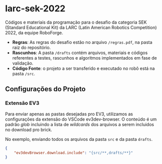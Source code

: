 # larc-sek-2022

Códigos e materiais da programação para o desafio da categoria SEK (Standard Educational Kit) da LARC (Latin American Robotics Competition) 2022, da equipe RoboForge.

- **Regras**: As regras do desafio estão no arquivo `/regras.pdf`, na pasta raiz do repositório.
- **Rascunhos**: A pasta `/drafts` contém arquivos, materiais e códigos referentes a testes, rascunhos e algoritmos implementados em fase de validação.
- **Código Fonte**: o projeto a ser transferido e executado no robô está na pasta `/src`.

## Configurações do Projeto

### Extensão EV3

Para enviar apenas as pastas desejadas pro EV3, utilizamos as configurações da extensão do VSCode ev3dev-browser. O conteúdo é um padrão _glob_ incluindo a lista de _wildcards_ dos arquivos a serem incluidos no download pro brick.

No exemplo, enviando todos os arquivos da pasta `src` e da pasta `drafts`.

```json
{
    "ev3devBrowser.download.include": "{src/**,drafts/**}"
}
```